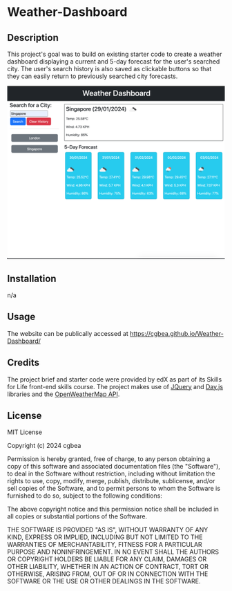 # Weather-Dashboard

## Description

This project's goal was to build on existing starter code to create a weather dashboard displaying a current and 5-day forecast for the user's searched city. The user's search history is also saved as clickable buttons so that they can easily return to previously searched city forecasts. 


![Screenshot of deployed webpage on 2024-01-29](Screenshot-dashboard.png)

## Installation
n/a

## Usage

The website can be publically accessed at https://cgbea.github.io/Weather-Dashboard/

## Credits
The project brief and starter code were provided by edX as part of its Skills for Life front-end skills course. The project makes use of [JQuery](https://jquery.com/) and [Day.js](https://day.js.org/) libraries and the [OpenWeatherMap API](https://openweathermap.org/api).

## License
MIT License

Copyright (c) 2024 cgbea

Permission is hereby granted, free of charge, to any person obtaining a copy
of this software and associated documentation files (the "Software"), to deal
in the Software without restriction, including without limitation the rights
to use, copy, modify, merge, publish, distribute, sublicense, and/or sell
copies of the Software, and to permit persons to whom the Software is
furnished to do so, subject to the following conditions:

The above copyright notice and this permission notice shall be included in all
copies or substantial portions of the Software.

THE SOFTWARE IS PROVIDED "AS IS", WITHOUT WARRANTY OF ANY KIND, EXPRESS OR
IMPLIED, INCLUDING BUT NOT LIMITED TO THE WARRANTIES OF MERCHANTABILITY,
FITNESS FOR A PARTICULAR PURPOSE AND NONINFRINGEMENT. IN NO EVENT SHALL THE
AUTHORS OR COPYRIGHT HOLDERS BE LIABLE FOR ANY CLAIM, DAMAGES OR OTHER
LIABILITY, WHETHER IN AN ACTION OF CONTRACT, TORT OR OTHERWISE, ARISING FROM,
OUT OF OR IN CONNECTION WITH THE SOFTWARE OR THE USE OR OTHER DEALINGS IN THE
SOFTWARE.
